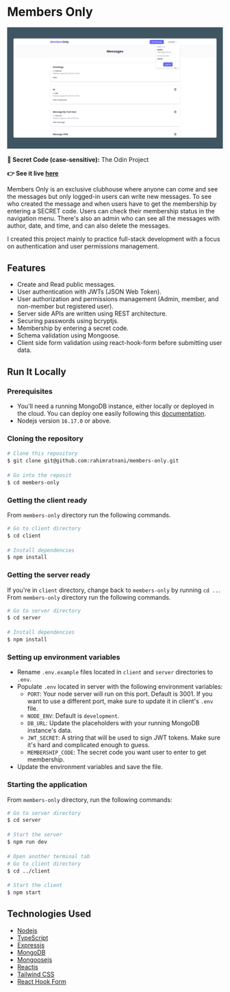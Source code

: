 # Members Only

![Screenshot](./screenshot.png)

**:key: Secret Code (case-sensitive):** The Odin Project

**:point_right: See it live [here](https://members-only-top.netlify.app/)**

Members Only is an exclusive clubhouse where anyone can come and see the messages but only logged-in users can write new messages. To see who created the message and when users have to get the membership by entering a SECRET code. Users can check their membership status in the navigation menu. There's also an admin who can see all the messages with author, date, and time, and can also delete the messages.

I created this project mainly to practice full-stack development with a focus on authentication and user permissions management.

## Features

- Create and Read public messages.
- User authentication with JWTs (JSON Web Token).
- User authorization and permissions management (Admin, member, and non-member but registered user).
- Server side APIs are written using REST architecture.
- Securing passwords using bcryptjs.
- Membership by entering a secret code.
- Schema validation using Mongoose.
- Client side form validation using react-hook-form before submitting user data.

## Run It Locally

### Prerequisites

- You'll need a running MongoDB instance, either locally or deployed in the cloud. You can deploy one easily following this [documentation](https://www.mongodb.com/docs/atlas/getting-started/).
- Nodejs version `16.17.0` or above.

### Cloning the repository

```bash
# Clone this repository
$ git clone git@github.com:rahimratnani/members-only.git

# Go into the reposit
$ cd members-only
```

### Getting the client ready

From `members-only` directory run the following commands.

```bash
# Go to client directory
$ cd client

# Install dependencies
$ npm install
```

### Getting the server ready

If you're in `client` directory, change back to `members-only` by running `cd ..`. From `members-only` directory run the following commands.

```bash
# Go to server directory
$ cd server

# Install dependencies
$ npm install
```

### Setting up environment variables

- Rename `.env.example` files located in `client` and `server` directories to `.env`.
- Populate `.env` located in server with the following environment variables:
  - `PORT`: Your node server will run on this port. Default is 3001. If you want to use a different port, make sure to update it in client's `.env` file.
  - `NODE_ENV`: Default is `development`.
  - `DB_URL`: Update the placeholders with your running MongoDB instance's data.
  - `JWT_SECRET`: A string that will be used to sign JWT tokens. Make sure it's hard and complicated enough to guess.
  - `MEMBERSHIP_CODE`: The secret code you want user to enter to get membership.
- Update the environment variables and save the file.

### Starting the application

From `members-only` directory, run the following commands:

```bash
# Go to server directory
$ cd server

# Start the server
$ npm run dev

# Open another terminal tab
# Go to client directory
$ cd ../client

# Start the client
$ npm start
```

## Technologies Used

- [Nodejs](https://nodejs.org/)
- [TypeScript](https://www.typescriptlang.org/)
- [Expressjs](https://expressjs.com/)
- [MongoDB](https://www.mongodb.com/)
- [Mongoosejs](https://mongoosejs.com/)
- [Reactjs](https://reactjs.org/)
- [Tailwind CSS](https://tailwindcss.com/)
- [React Hook Form](https://react-hook-form.com/)
